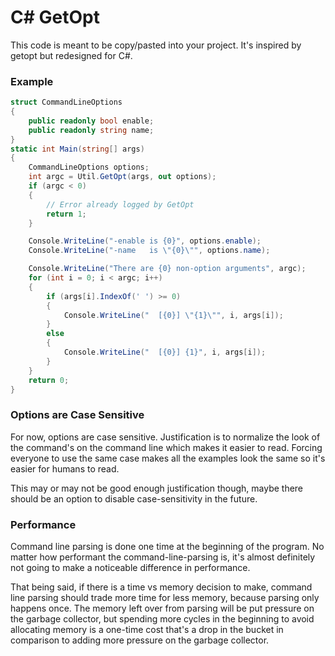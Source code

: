 C# GetOpt
================================================================================
This code is meant to be copy/pasted into your project.  It's inspired by
getopt but redesigned for C#.

### Example

```C#
struct CommandLineOptions
{
    public readonly bool enable;
    public readonly string name;
}
static int Main(string[] args)
{
    CommandLineOptions options;
    int argc = Util.GetOpt(args, out options);
    if (argc < 0)
    {
        // Error already logged by GetOpt
        return 1;
    }

    Console.WriteLine("-enable is {0}", options.enable);
    Console.WriteLine("-name   is \"{0}\"", options.name);

    Console.WriteLine("There are {0} non-option arguments", argc);
    for (int i = 0; i < argc; i++)
    {
        if (args[i].IndexOf(' ') >= 0)
        {
            Console.WriteLine("  [{0}] \"{1}\"", i, args[i]);
        }
        else
        {
            Console.WriteLine("  [{0}] {1}", i, args[i]);
        }
    }
    return 0;
}
```


### Options are Case Sensitive

For now, options are case sensitive.  Justification is to normalize the look of
the command's on the command line which makes it easier to read.  Forcing everyone
to use the same case makes all the examples look the same so it's easier for humans
to read.

This may or may not be good enough justification though, maybe there should be an
option to disable case-sensitivity in the future.

### Performance

Command line parsing is done one time at the beginning of the program.  No
matter how performant the command-line-parsing is, it's almost definitely not
going to make a noticeable difference in performance.

That being said, if there is a time vs memory decision to make, command line
parsing should trade more time for less memory, because parsing only happens
once.  The memory left over from parsing will be put pressure on the garbage
collector, but spending more cycles in the beginning to avoid allocating memory
is a one-time cost that's a drop in the bucket in comparison to adding more
pressure on the garbage collector.
